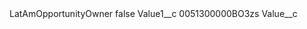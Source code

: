 <?xml version="1.0" encoding="UTF-8"?>
<CustomMetadata xmlns="http://soap.sforce.com/2006/04/metadata" xmlns:xsi="http://www.w3.org/2001/XMLSchema-instance" xmlns:xsd="http://www.w3.org/2001/XMLSchema">
    <label>LatAmOpportunityOwner</label>
    <protected>false</protected>
    <values>
        <field>Value1__c</field>
        <value xsi:type="xsd:string">0051300000BO3zs</value>
    </values>
    <values>
        <field>Value__c</field>
        <value xsi:nil="true"/>
    </values>
</CustomMetadata>
